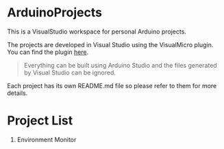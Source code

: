 # ArduinoProjects

This is a VisualStudio workspace for personal Arduino projects. 

The projects are developed in Visual Studio using the VisualMicro plugin.
You can find the plugin [here](http://www.visualmicro.com/).

> Everything can be built using Arduino Studio and the files generated by Visual Studio can be ignored.

Each project has its own README.md file so please refer to them for more details.

# Project List

1. Environment Monitor